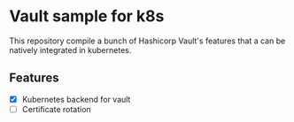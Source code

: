 # Vault sample for k8s

This repository compile a bunch of Hashicorp Vault's features that a can be natively integrated in kubernetes.

## Features

- [x] Kubernetes backend for vault
- [ ] Certificate rotation 
